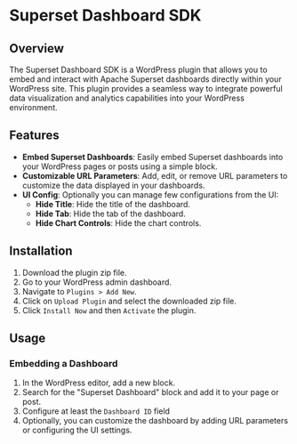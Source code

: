 # Superset Dashboard SDK

## Overview

The Superset Dashboard SDK is a WordPress plugin that allows you to embed and interact with Apache Superset dashboards directly within your WordPress site. This plugin provides a seamless way to integrate powerful data visualization and analytics capabilities into your WordPress environment.

## Features

- **Embed Superset Dashboards**: Easily embed Superset dashboards into your WordPress pages or posts using a simple block.
- **Customizable URL Parameters**: Add, edit, or remove URL parameters to customize the data displayed in your dashboards.
- **UI Config**: Optionally you can manage few configurations from the UI:
  - **Hide Title**: Hide the title of the dashboard.
  - **Hide Tab**: Hide the tab of the dashboard.
  - **Hide Chart Controls**: Hide the chart controls.

## Installation

1. Download the plugin zip file.
2. Go to your WordPress admin dashboard.
3. Navigate to `Plugins > Add New`.
4. Click on `Upload Plugin` and select the downloaded zip file.
5. Click `Install Now` and then `Activate` the plugin.

## Usage

### Embedding a Dashboard

1. In the WordPress editor, add a new block.
2. Search for the "Superset Dashboard" block and add it to your page or post.
3. Configure at least the `Dashboard ID` field
4. Optionally, you can customize the dashboard by adding URL parameters or configuring the UI settings.
